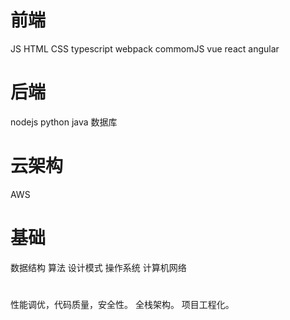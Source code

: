 # 前端
JS HTML CSS
typescript 
webpack commomJS
vue 
react
angular

# 后端
nodejs
python
java
数据库

# 云架构
AWS

# 基础
数据结构 算法 设计模式
操作系统 计算机网络

# 
性能调优，代码质量，安全性。
全栈架构。
项目工程化。
